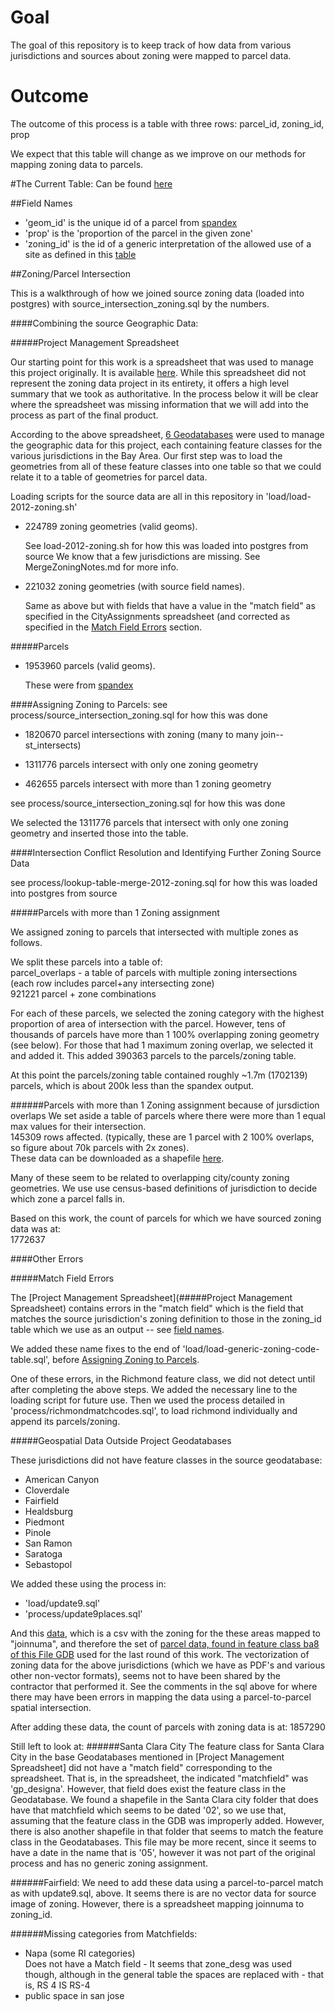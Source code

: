 # Goal

The goal of this repository is to keep track of how data from various jurisdictions and sources about zoning were mapped to parcel data. 

# Outcome

The outcome of this process is a table with three rows: parcel_id, zoning_id, prop

We expect that this table will change as we improve on our methods for mapping zoning data to parcels. 

#The Current Table:
Can be found [here](https://mtcdrive.box.com/s/4ytig75parn4mur4nci707kwlxxila4t)

##Field Names
* 'geom_id' is the unique id of a parcel from [spandex](https://github.com/synthicity/spandex)
* 'prop' is the 'proportion of the parcel in the given zone'  
* 'zoning_id' is the id of a generic interpretation of the allowed use of a site as defined in this [table](https://mtcdrive.app.box.com/login?redirect_url=%2Fs%2F9pkjbw1lvpd5qtpj1zpc2ccfbxfzly5t)

##Zoning/Parcel Intersection

This is a walkthrough of how we joined source zoning data (loaded into postgres) with source_intersection_zoning.sql by the numbers.

####Combining the source Geographic Data:

#####Project Management Spreadsheet

Our starting point for this work is a spreadsheet that was used to manage this project originally. It is available [here](https://mtcdrive.box.com/shared/static/gz1azbpqrtj4icrm61yupwii3zl5y335.xlsx). While this spreadsheet did not represent the zoning data project in its entirety, it offers a high level summary that we took as authoritative. In the process below it will be clear where the spreadsheet was missing information that we will add into the process as part of the final product. 

According to the above spreadsheet, [6 Geodatabases](https://mtcdrive.box.com/s/9t14sb7ugnx24hrp84kmvku0aq5gdb27) were used to manage the geographic data for this project, each containing feature classes for the various jurisdictions in the Bay Area. Our first step was to load the geometries from all of these feature classes into one table so that we could relate it to a table of geometries for parcel data. 

Loading scripts for the source data are all in this repository in 'load/load-2012-zoning.sh'

* 224789 zoning geometries (valid geoms).
 
  See load-2012-zoning.sh for how this was loaded into postgres from source
  We know that a few jurisdictions are missing. See MergeZoningNotes.md for more info. 

* 221032 zoning geometries (with source field names).
  
  Same as above but with fields that have a value in the "match field" as specified in the CityAssignments spreadsheet (and corrected as specified in the [Match Field Errors](#match-field-errors) section. 

#####Parcels

* 1953960 parcels (valid geoms).
  
  These were from [spandex](https://github.com/synthicity/spandex)
 
####Assigning Zoning to Parcels:
see process/source_intersection_zoning.sql for how this was done

* 1820670 parcel intersections with zoning (many to many join--st_intersects)

* 1311776 parcels intersect with only one zoning geometry

* 462655 parcels intersect with more than 1 zoning geometry

see process/source_intersection_zoning.sql for how this was done

We selected the 1311776 parcels that intersect with only one zoning geometry and inserted those into the table. 

####Intersection Conflict Resolution and Identifying Further Zoning Source Data

see process/lookup-table-merge-2012-zoning.sql for how this was loaded into postgres from source

#####Parcels with more than 1 Zoning assignment

We assigned zoning to parcels that intersected with multiple zones as follows. 

We split these parcels into a table of:  
parcel_overlaps - a table of parcels with multiple zoning intersections  
(each row includes parcel+any intersecting zone)  
921221 parcel + zone combinations  

For each of these parcels, we selected the zoning category with the highest proportion of area of intersection with the parcel. However, tens of thousands of parcels have more than 1 100% overlapping zoning geometry (see below). For those that had 1 maximum zoning overlap, we selected it and added it. 
This added 390363 parcels to the parcels/zoning table.

At this point the parcels/zoning table contained roughly ~1.7m (1702139) parcels, which is about 200k less than the spandex output.

######Parcels with more than 1 Zoning assignment because of jursdiction overlaps
We set aside a table of parcels where there were more than 1 equal max values for their intersection.  
145309 rows affected. (typically, these are 1 parcel with 2 100% overlaps, so figure about 70k parcels with 2x zones).   
These data can be downloaded as a shapefile [here](https://mtcdrive.box.com/s/7zzjl6o4knjje1ocwncnqx7e9aprmv6i).  

Many of these seem to be related to overlapping city/county zoning geometries. We use use census-based definitions of jurisdiction to decide which zone a parcel falls in.  

Based on this work, the count of parcels for which we have sourced zoning data was at:  
1772637

####Other Errors

#####Match Field Errors

The [Project Management Spreadsheet](#####Project Management Spreadsheet) contains errors in the "match field" which is the field that matches the source jurisdiction's zoning definition to those in the zoning_id table which we use as an output -- see [field names](##Field-Names).  

We added these name fixes to the end of 'load/load-generic-zoning-code-table.sql', before [Assigning Zoning to Parcels](####Assigning-Zoning-to-Parcels).

One of these errors, in the Richmond feature class, we did not detect until after completing the above steps. We added the necessary line to the loading script for future use. Then we used the process detailed in 'process/richmondmatchcodes.sql', to load richmond individually and append its parcels/zoning. 

#####Geospatial Data Outside Project Geodatabases

These jurisdictions did not have feature classes in the source geodatabase:

* American Canyon
* Cloverdale
* Fairfield
* Healdsburg
* Piedmont
* Pinole
* San Ramon
* Saratoga
* Sebastopol

We added these using the process in:

* 'load/update9.sql'
* 'process/update9places.sql'

And this [data](https://mtcdrive.box.com/shared/static/45ylob77atbejk867bmmbtlhjuf0ikbm.zip), 
which is a csv with the zoning for the these areas mapped to "joinnuma", and therefore the set of [parcel data, found in feature class ba8 of this File GDB](https://mtcdrive.box.com/s/uec9rjz6cimvpizlb2so3pupm22d56dq) used for the last round of this work. The vectorization of zoning data for the above jurisdictions (which we have as PDF's and various other non-vector formats), seems not to have been shared by the contractor that performed it. See the comments in the sql above for where there may have been errors in mapping the data using a parcel-to-parcel spatial intersection.  

After adding these data, the count of parcels with zoning data is at:
1857290

Still left to look at:
######Santa Clara City
The feature class for Santa Clara City in the base Geodatabases mentioned in [Project Management Spreadsheet] did not have a "match field" corresponding to the spreadsheet. That is, in the spreadsheet, the indicated "matchfield" was 'gp_designa'. However, that field does exist the feature class in the Geodatabase. We found a shapefile in the Santa Clara city folder that does have that matchfield which seems to be dated '02', so we use that, assuming that the feature class in the GDB was improperly added. However, there is also another shapefile in that folder that seems to match the feature class in the Geodatabases. This file may be more recent, since it seems to have a date in the name that is '05', however it was not part of the original process and has no generic zoning assignment. 

######Fairfield:
We need to add these data using a parcel-to-parcel match as with update9.sql, above. It seems there is are no vector data for source image of zoning. However, there is a spreadsheet mapping joinnuma to zoning_id. 

######Missing categories from Matchfields:
* Napa (some RI categories)  
	Does not have a Match field - It seems that zone_desg was used though, although in the general table the spaces are replaced with - that is, RS 4 IS RS-4
* public space in san jose
